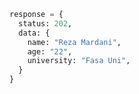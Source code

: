 ```py
response = {
  status: 202,
  data: {
    name: "Reza Mardani",
    age: "22",
    university: "Fasa Uni",
  }
}
```
<!-- <p>&nbsp;<img align="center" src="https://github-readme-stats.vercel.app/api?username=rezamardaninDev&show_icons=true&locale=en" /></p>
<p><img align="center" src="https://github-readme-streak-stats.herokuapp.com/?user=rezamardaniDev" /></p> -->
